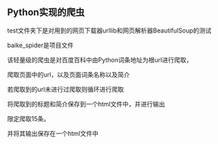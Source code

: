 ## Python实现的爬虫

test文件夹下是对用到的网页下载器urllib和网页解析器BeautifulSoup的测试

baike_spider是项目文件

该轻量级的爬虫是对百度百科中由Python词条地址为根url进行爬取，

爬取页面中的url，以及页面词条名称以及简介

若爬取到的url未进行过爬取则循环进行爬取

将爬取到的标题和简介保存到一个html文件中，并进行输出

限定爬取15条。

并将其输出保存在一个html文件中
